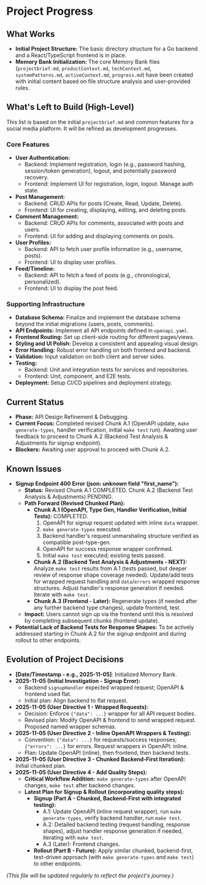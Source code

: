 # Project Progress

## What Works

- **Initial Project Structure:** The basic directory structure for a Go backend and a React/TypeScript frontend is in place.
- **Memory Bank Initialization:** The core Memory Bank files (`projectbrief.md`, `productContext.md`, `techContext.md`, `systemPatterns.md`, `activeContext.md`, `progress.md`) have been created with initial content based on file structure analysis and user-provided rules.

## What's Left to Build (High-Level)

This list is based on the initial `projectbrief.md` and common features for a social media platform. It will be refined as development progresses.

### Core Features
- **User Authentication:**
    - Backend: Implement registration, login (e.g., password hashing, session/token generation), logout, and potentially password recovery.
    - Frontend: Implement UI for registration, login, logout. Manage auth state.
- **Post Management:**
    - Backend: CRUD APIs for posts (Create, Read, Update, Delete).
    - Frontend: UI for creating, displaying, editing, and deleting posts.
- **Comment Management:**
    - Backend: CRUD APIs for comments, associated with posts and users.
    - Frontend: UI for adding and displaying comments on posts.
- **User Profiles:**
    - Backend: API to fetch user profile information (e.g., username, posts).
    - Frontend: UI to display user profiles.
- **Feed/Timeline:**
    - Backend: API to fetch a feed of posts (e.g., chronological, personalized).
    - Frontend: UI to display the post feed.

### Supporting Infrastructure
- **Database Schema:** Finalize and implement the database schema beyond the initial migrations (users, posts, comments).
- **API Endpoints:** Implement all API endpoints defined in `openapi.yaml`.
- **Frontend Routing:** Set up client-side routing for different pages/views.
- **Styling and UI Polish:** Develop a consistent and appealing visual design.
- **Error Handling:** Robust error handling on both frontend and backend.
- **Validation:** Input validation on both client and server sides.
- **Testing:**
    - Backend: Unit and integration tests for services and repositories.
    - Frontend: Unit, component, and E2E tests.
- **Deployment:** Setup CI/CD pipelines and deployment strategy.

## Current Status

- **Phase:** API Design Refinement & Debugging.
- **Current Focus:** Completed revised Chunk A.1 (OpenAPI update, `make generate-types`, handler verification, initial `make test` run). Awaiting user feedback to proceed to Chunk A.2 (Backend Test Analysis & Adjustments for signup endpoint).
- **Blockers:** Awaiting user approval to proceed with Chunk A.2.

## Known Issues

- **Signup Endpoint 400 Error (json: unknown field "first_name"):**
    - **Status:** Revised Chunk A.1 COMPLETED. Chunk A.2 (Backend Test Analysis & Adjustments) PENDING.
    - **Path Forward (Revised Chunked Plan):**
        - **Chunk A.1 (OpenAPI, Type Gen, Handler Verification, Initial Tests):** COMPLETED.
            1. OpenAPI for signup request updated with inline `data` wrapper.
            2. `make generate-types` executed.
            3. Backend handler's request unmarshaling structure verified as compatible post-type-gen.
            4. OpenAPI for success response wrapper confirmed.
            5. Initial `make test` executed; existing tests passed.
        - **Chunk A.2 (Backend Test Analysis & Adjustments - NEXT):** Analyze `make test` results from A.1 (tests passed, but deeper review of response shape coverage needed). Update/add tests for wrapped request handling and `data`/`errors` wrapped response structures. Adjust handler's response generation if needed. Iterate with `make test`.
        - **Chunk A.3 (Frontend - Later):** Regenerate types (if needed after any further backend type changes), update frontend, test.
    - **Impact:** Users cannot sign up via the frontend until this is resolved by completing subsequent chunks (frontend update).
- **Potential Lack of Backend Tests for Response Shapes:** To be actively addressed starting in Chunk A.2 for the signup endpoint and during rollout to other endpoints.

## Evolution of Project Decisions

- **[Date/Timestamp - e.g., 2025-11-05]**: Initialized Memory Bank.
- **2025-11-05 (Initial Investigation - Signup Error):**
    - Backend `signupHandler` expected wrapped request; OpenAPI & frontend used flat.
    - Initial plan: Align backend to flat request.
- **2025-11-05 (User Directive 1 - Wrapped Requests):**
    - Decision: Enforce `{"data": ...}` wrapper for all API request bodies.
    - Revised plan: Modify OpenAPI & frontend to send wrapped request. Proposed named wrapper schemas.
- **2025-11-05 (User Directive 2 - Inline OpenAPI Wrappers & Testing):**
    - Convention: `{"data": ...}` for requests/success responses; `{"errors": ...}` for errors. Request wrappers in OpenAPI: inline.
    - Plan: Update OpenAPI (inline), then frontend, then backend tests.
- **2025-11-05 (User Directive 3 - Chunked Backend-First Iteration):** Initial chunked plan.
- **2025-11-05 (User Directive 4 - Add Quality Steps):**
    - **Critical Workflow Addition:** `make generate-types` after OpenAPI changes, `make test` after backend changes.
    - **Latest Plan for Signup & Rollout (incorporating quality steps):**
        - **Signup (Part A - Chunked, Backend-First with integrated testing):**
            - A.1: Update OpenAPI (inline request wrapper), run `make generate-types`, verify backend handler, run `make test`.
            - A.2: Detailed backend testing (request handling, response shapes), adjust handler response generation if needed, iterating with `make test`.
            - A.3 (Later): Frontend changes.
        - **Rollout (Part B - Future):** Apply similar chunked, backend-first, test-driven approach (with `make generate-types` and `make test`) to other endpoints.

*(This file will be updated regularly to reflect the project's journey.)*
